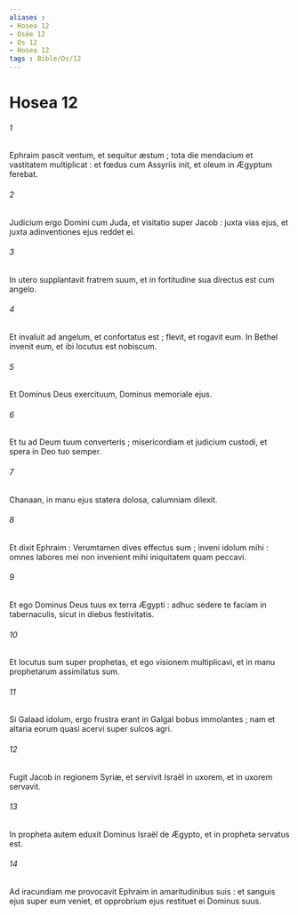 ```yaml
---
aliases : 
- Hosea 12
- Osée 12
- Os 12
- Hosea 12
tags : Bible/Os/12
---
```


# Hosea 12

###### 1
Ephraim pascit ventum, et sequitur æstum ; tota die mendacium et vastitatem multiplicat : et fœdus cum Assyriis init, et oleum in Ægyptum ferebat.
###### 2
Judicium ergo Domini cum Juda, et visitatio super Jacob : juxta vias ejus, et juxta adinventiones ejus reddet ei.
###### 3
In utero supplantavit fratrem suum, et in fortitudine sua directus est cum angelo.
###### 4
Et invaluit ad angelum, et confortatus est ; flevit, et rogavit eum. In Bethel invenit eum, et ibi locutus est nobiscum.
###### 5
Et Dominus Deus exercituum, Dominus memoriale ejus.
###### 6
Et tu ad Deum tuum converteris ; misericordiam et judicium custodi, et spera in Deo tuo semper.
###### 7
Chanaan, in manu ejus statera dolosa, calumniam dilexit.
###### 8
Et dixit Ephraim : Verumtamen dives effectus sum ; inveni idolum mihi : omnes labores mei non invenient mihi iniquitatem quam peccavi.
###### 9
Et ego Dominus Deus tuus ex terra Ægypti : adhuc sedere te faciam in tabernaculis, sicut in diebus festivitatis.
###### 10
Et locutus sum super prophetas, et ego visionem multiplicavi, et in manu prophetarum assimilatus sum.
###### 11
Si Galaad idolum, ergo frustra erant in Galgal bobus immolantes ; nam et altaria eorum quasi acervi super sulcos agri.
###### 12
Fugit Jacob in regionem Syriæ, et servivit Israël in uxorem, et in uxorem servavit.
###### 13
In propheta autem eduxit Dominus Israël de Ægypto, et in propheta servatus est.
###### 14
Ad iracundiam me provocavit Ephraim in amaritudinibus suis : et sanguis ejus super eum veniet, et opprobrium ejus restituet ei Dominus suus.
